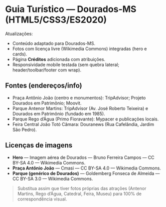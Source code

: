 # Guia Turístico — Dourados-MS (HTML5/CSS3/ES2020)

Atualizações:
- Conteúdo adaptado para Dourados-MS.
- Fotos com licença livre (Wikimedia Commons) integradas (hero e cards).
- Página **Créditos** adicionada com atribuições.
- Responsividade mobile testada (sem quebra lateral; header/toolbar/footer com wrap).

## Fontes (endereços/info)
- Praça Antônio João (centro e monumentos): TripAdvisor; Projeto Dourados em Patrimônio; Moovit.  
- Parque Antenor Martins: TripAdvisor (Av. José Roberto Teixeira) e Dourados em Patrimônio (fundado em 1985).  
- Parque Rego d’Água (Primo Fioravante): Mypacer e publicações locais.  
- Feira Central João Totó Câmara: Douranews (Rua Cafelândia, Jardim São Pedro).

## Licenças de imagens
- **Hero** — Imagem aérea de Dourados — Bruno Ferreira Campos — CC BY-SA 4.0 — Wikimedia Commons.
- **Praça Antônio João** — Cmasi — CC BY-SA 4.0 — Wikimedia Commons.
- **Parque (genérico de Dourados)** — Goldemberg Fonseca de Almeida — CC BY-SA 3.0 — Wikimedia Commons.
> Substitua assim que tiver fotos próprias das atrações (Antenor Martins, Rego d’Água, Catedral, Feira, Museu) para 100% de correspondência visual.

